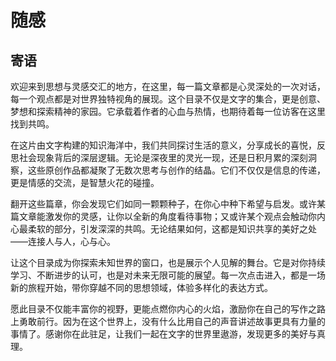 # 随感

## 寄语

欢迎来到思想与灵感交汇的地方，在这里，每一篇文章都是心灵深处的一次对话，每一个观点都是对世界独特视角的展现。这个目录不仅是文字的集合，更是创意、梦想和探索精神的家园。它承载着作者的心血与热情，也期待着每一位访客在这里找到共鸣。

在这片由文字构建的知识海洋中，我们共同探讨生活的意义，分享成长的喜悦，反思社会现象背后的深层逻辑。无论是深夜里的灵光一现，还是日积月累的深刻洞察，这些原创作品都凝聚了无数次思考与创作的结晶。它们不仅仅是信息的传递，更是情感的交流，是智慧火花的碰撞。

翻开这些篇章，你会发现它们如同一颗颗种子，在你心中种下希望与启发。或许某篇文章能激发你的灵感，让你以全新的角度看待事物；又或许某个观点会触动你内心最柔软的部分，引发深深的共鸣。无论结果如何，这都是知识共享的美好之处——连接人与人，心与心。

让这个目录成为你探索未知世界的窗口，也是展示个人见解的舞台。它是对你持续学习、不断进步的认可，也是对未来无限可能的展望。每一次点击进入，都是一场新的旅程开始，带你穿越不同的思想领域，体验多样化的表达方式。

愿此目录不仅能丰富你的视野，更能点燃你内心的火焰，激励你在自己的写作之路上勇敢前行。因为在这个世界上，没有什么比用自己的声音讲述故事更具有力量的事情了。感谢你在此驻足，让我们一起在文字的世界里遨游，发现更多的美好与真理。
